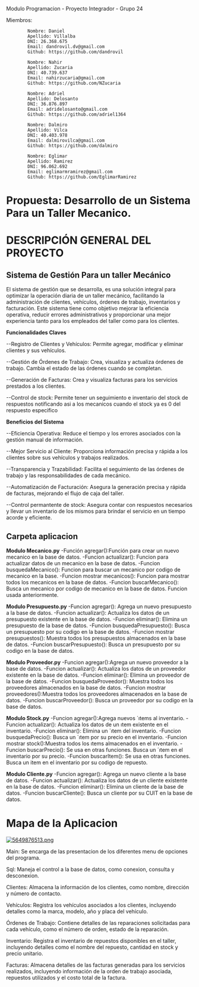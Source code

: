 Modulo Programacion - Proyecto Integrador - Grupo 24

Miembros:

            Nombre: Daniel
            Apellido: Villalba
            DNI: 26.368.675
            Email: dandrovil.dv@gmail.com
            Github: https://github.com/dandrovil

            Nombre: Nahir
            Apellido: Zucaria
            DNI: 40.739.637
            Email: nahirzucaria@gmail.com
            Github: https://github.com/NZucaria

            Nombre: Adriel
            Apellido: Delosanto
            DNI: 36.876.897
            Email: adridelosanto@gmail.com
            Github: https://github.com/adriel1364

            Nombre: Dalmiro
            Apellido: Vilca
            DNI: 40.403.978
            Email: dalmirovilca@gmail.com
            Github: https://github.com/dalmiro

            Nombre: Eglimar
            Apellido: Ramirez
            DNI: 96.062.692
            Email: eglimarmramirez@gmail.com
            Github: https://github.com/EglimarRamirez


# **Propuesta: Desarrollo de un Sistema Para un Taller Mecanico.**



# **DESCRIPCIÓN GENERAL DEL PROYECTO**


## **Sistema de Gestión Para un taller Mecánico**


El sistema de gestión que se desarrolla, es una solución integral para optimizar la operación diaria de un taller mecánico, facilitando la administración de clientes, vehículos, órdenes de trabajo, inventarios y facturación. Este sistema tiene como objetivo mejorar la eficiencia operativa, reducir errores administrativos y proporcionar una mejor experiencia tanto para los empleados del taller como para los clientes.



**Funcionalidades Claves**


--Registro de Clientes y Vehículos: Permite agregar, modificar y eliminar clientes y sus vehículos.

--Gestión de Órdenes de Trabajo: Crea, visualiza y actualiza órdenes de trabajo. Cambia el estado de las órdenes cuando se completan.

--Generación de Facturas: Crea y visualiza facturas para los servicios prestados a los clientes.

--Control de stock: Permite tener un seguimiento e inventario del stock de respuestos notificando asi a los mecanicos cuando el stock ya es 0 del respuesto especifico 




**Beneficios del Sistema**


--Eficiencia Operativa: Reduce el tiempo y los errores asociados con la gestión manual de información.

--Mejor Servicio al Cliente: Proporciona información precisa y rápida a los clientes sobre sus vehículos y trabajos realizados.

--Transparencia y Trazabilidad: Facilita el seguimiento de las órdenes de trabajo y las responsabilidades de cada mecánico.  

--Automatización de Facturación: Asegura la generación precisa y rápida de facturas, mejorando el flujo de caja del taller.

--Control permantente de stock: Asegura contar con respuestos necesarios y llevar un inventario de los mismos para brindar el servicio en un tiempo acorde y eficiente.
  

## **Carpeta aplicacion** ##

**Modulo Mecanico.py** 
-Función agregar():Función para crear un nuevo mecanico en la base de datos.
-Funcion actualizar(): Funcion para actualizar datos de un mecanico en la base de datos.
-Funcion busquedaMecanico(): Funcion para buscar un mecanico por codigo de mecanico en la base.
-Funcion mostrar mecanicos(): Funcion para mostrar todos los mecanicos en la base de datos.
-Funcion buscarMecanico(): Busca un mecanico por codigo de mecanico en la base de datos. Funcion usada
anteriormente.

**Modulo Presupuesto.py**
-Funcion agregar(): Agrega un nuevo presupuesto a la base de datos.
-Funcion actualizar(): Actualiza los datos de un presupuesto existente en la base de datos.
-Funcion eliminar(): Elimina un presupuesto de la base de datos.
-Funcion busquedaPresupuesto(): Busca un presupuesto por su codigo en la base de datos.
-Funcion mostrar presupuestos(): Muestra todos los presupuestos almacenados en la base de datos.
-Funcion buscarPresupuesto(): Busca un presupuesto por su codigo en la base de datos.

**Modulo Proveedor.py**
-Funcion agregar():Agrega un nuevo proveedor a la base de datos.
-Funcion actualizar(): Actualiza los datos de un proveedor existente en la base de datos.
-Funcion eliminar(): Elimina un proveedor de la base de datos.
-Funcion busquedaProveedor(): Muestra todos los proveedores almacenados en la base de datos.
-Funcion mostrar proveedores():Muestra todos los proveedores almacenados en la base de datos.
-Funcion buscarProveedor(): Busca un proveedor por su codigo en la base de datos.

**Modulo Stock.py**
-Funcion agregar():Agrega nuevos ´ıtems al inventario.
-Funcion actualizar(): Actualiza los datos de un ıtem existente en el inventario.
-Funcion eliminar(): Elimina un ´ıtem del inventario.
-Funcion busquedaPrecio(): Busca un ´ıtem por su precio en el inventario.
-Funcion mostrar stock():Muestra todos los ıtems almacenados en el inventario.
-Funcion buscarPrecio(): Se usa en otras funciones. Busca un ´ıtem en el inventario por su precio.
-Funcion buscarItem(): Se usa en otras funciones. Busca un item en el inventario por su codigo de repuesto.

**Modulo Cliente.py**
-Funcion agregar(): Agrega un nuevo cliente a la base de datos.
-Funcion actualizar(): Actualiza los datos de un cliente existente en la base de datos.
-Funcion eliminar(): Elimina un cliente de la base de datos.
-Funcion buscarCliente(): Busca un cliente por su CUIT en la base de datos.



# Mapa de la Aplicacion


[![5649876513.png](https://i.postimg.cc/j2TYLyDJ/5649876513.png)](https://postimg.cc/47WS07bJ)




Main: Se encarga de las presentacion de los diferentes menu de opciones del programa.

Sql: Maneja el control a la base de datos, como conexion, consulta y desconexion.

Clientes: Almacena la información de los clientes, como nombre, dirección y número de contacto.

Vehículos: Registra los vehículos asociados a los clientes, incluyendo detalles como la marca, modelo, año y placa del vehículo.

Órdenes de Trabajo: Contiene detalles de las reparaciones solicitadas para cada vehículo, como el número de orden, estado de la reparación.

Inventario: Registra el inventario de repuestos disponibles en el taller, incluyendo detalles como el nombre del repuesto, cantidad en stock y precio unitario.

Facturas: Almacena detalles de las facturas generadas para los servicios realizados, incluyendo información de la orden de trabajo asociada, repuestos utilizados y el costo total de la factura.
